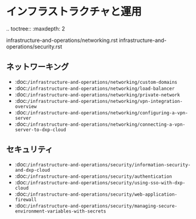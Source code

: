 インフラストラクチャと運用
=============================

.. toctree:: :maxdepth: 2

   infrastructure-and-operations/networking.rst infrastructure-and-operations/security.rst

ネットワーキング
----------

-  :doc:`/infrastructure-and-operations/networking/custom-domains`
-  :doc:`/infrastructure-and-operations/networking/load-balancer`
-  :doc:`/infrastructure-and-operations/networking/private-network`
-  :doc:`/infrastructure-and-operations/networking/vpn-integration-overview`
-  :doc:`/infrastructure-and-operations/networking/configuring-a-vpn-server`
-  :doc:`/infrastructure-and-operations/networking/connecting-a-vpn-server-to-dxp-cloud`

セキュリティ
--------

-  :doc:`/infrastructure-and-operations/security/information-security-and-dxp-cloud`
-  :doc:`/infrastructure-and-operations/security/authentication`
-  :doc:`/infrastructure-and-operations/security/using-sso-with-dxp-cloud`
-  :doc:`/infrastructure-and-operations/security/web-application-firewall`
-  :doc:`/infrastructure-and-operations/security/managing-secure-environment-variables-with-secrets`
